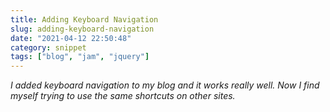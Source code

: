 ```yaml
---
title: Adding Keyboard Navigation
slug: adding-keyboard-navigation
date: "2021-04-12 22:50:48"
category: snippet
tags: ["blog", "jam", "jquery"]
---
```


_I added keyboard navigation to my blog and it works really well. Now I find
myself trying to use the same shortcuts on other sites._
